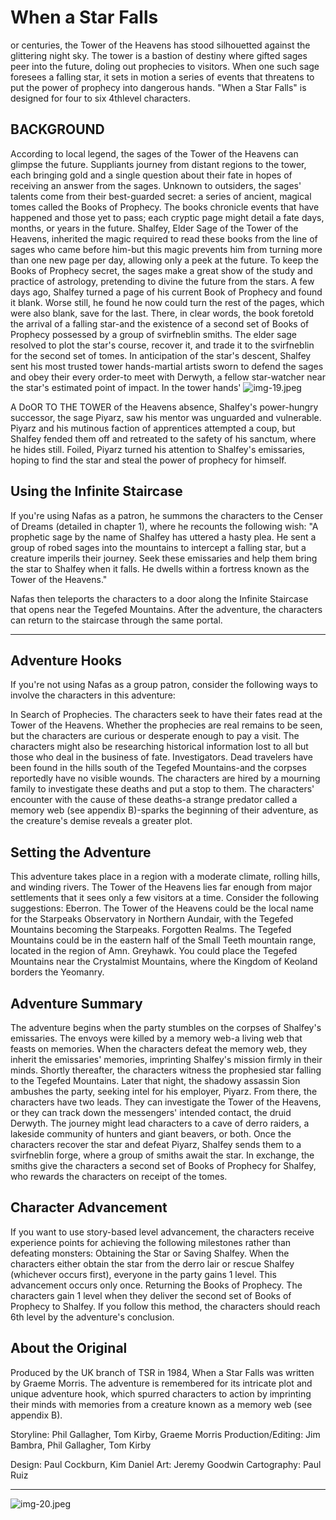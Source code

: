 # When a Star Falls

or centuries, the Tower of the Heavens has stood silhouetted against the glittering night sky. The tower is a bastion of destiny where gifted sages peer into the future, doling out prophecies to visitors. When one such sage foresees a falling star, it sets in motion a series of events that threatens to put the power of prophecy into dangerous hands.
"When a Star Falls" is designed for four to six 4thlevel characters.

## BACKGROUND

According to local legend, the sages of the Tower of the Heavens can glimpse the future. Suppliants journey from distant regions to the tower, each bringing gold and a single question about their fate in hopes of receiving an answer from the sages.
Unknown to outsiders, the sages' talents come from their best-guarded secret: a series of ancient, magical tomes called the Books of Prophecy. The books chronicle events that have happened and those yet to pass; each cryptic page might detail a fate days, months, or years in the future. Shalfey, Elder Sage of the Tower of the Heavens, inherited the magic required to read these books from the line of sages who came before him-but this magic prevents him from turning more than one new page per day, allowing only a peek at the future. To keep the Books of Prophecy secret, the sages make a great show of the study and practice of astrology, pretending to divine the future from the stars.
A few days ago, Shalfey turned a page of his current Book of Prophecy and found it blank. Worse still, he found he now could turn the rest of the pages, which were also blank, save for the last. There, in clear words, the book foretold the arrival of a falling star-and the existence of a second set of Books of Prophecy possessed by a group of svirfneblin smiths. The elder sage resolved to plot the star's course, recover it, and trade it to the svirfneblin for the second set of tomes.
In anticipation of the star's descent, Shalfey sent his most trusted tower hands-martial artists sworn to defend the sages and obey their every order-to meet with Derwyth, a fellow star-watcher near the star's estimated point of impact. In the tower hands'
![img-19.jpeg](Quests%20from%20the%20Infinite%20Staircase_img-19.jpeg)

A DoOR TO THE TOWER
of the Heavens
absence, Shalfey's power-hungry successor, the sage Piyarz, saw his mentor was unguarded and vulnerable. Piyarz and his mutinous faction of apprentices attempted a coup, but Shalfey fended them off and retreated to the safety of his sanctum, where he hides still. Foiled, Piyarz turned his attention to Shalfey's emissaries, hoping to find the star and steal the power of prophecy for himself.

## Using the Infinite Staircase

If you're using Nafas as a patron, he summons the characters to the Censer of Dreams (detailed in chapter 1), where he recounts the following wish:
"A prophetic sage by the name of Shalfey has uttered a hasty plea. He sent a group of robed sages into the mountains to intercept a falling star, but a creature imperils their journey. Seek these emissaries and help them bring the star to Shalfey when it falls. He dwells within a fortress known as the Tower of the Heavens."

Nafas then teleports the characters to a door along the Infinite Staircase that opens near the Tegefed Mountains. After the adventure, the characters can return to the staircase through the same portal.

---

## Adventure Hooks

If you're not using Nafas as a group patron, consider the following ways to involve the characters in this adventure:

In Search of Prophecies. The characters seek to have their fates read at the Tower of the Heavens. Whether the prophecies are real remains to be seen, but the characters are curious or desperate enough to pay a visit. The characters might also be researching historical information lost to all but those who deal in the business of fate.
Investigators. Dead travelers have been found in the hills south of the Tegefed Mountains-and the corpses reportedly have no visible wounds. The characters are hired by a mourning family to investigate these deaths and put a stop to them. The characters' encounter with the cause of these deaths-a strange predator called a memory web (see appendix B)-sparks the beginning of their adventure, as the creature's demise reveals a greater plot.

## Setting the Adventure

This adventure takes place in a region with a moderate climate, rolling hills, and winding rivers. The Tower of the Heavens lies far enough from major settlements that it sees only a few visitors at a time. Consider the following suggestions:
Eberron. The Tower of the Heavens could be the local name for the Starpeaks Observatory in Northern Aundair, with the Tegefed Mountains becoming the Starpeaks.
Forgotten Realms. The Tegefed Mountains could be in the eastern half of the Small Teeth mountain range, located in the region of Amn.
Greyhawk. You could place the Tegefed Mountains near the Crystalmist Mountains, where the Kingdom of Keoland borders the Yeomanry.

## Adventure Summary

The adventure begins when the party stumbles on the corpses of Shalfey's emissaries. The envoys were killed by a memory web-a living web that feasts on memories. When the characters defeat the memory web, they inherit the emissaries' memories, imprinting Shalfey's mission firmly in their minds. Shortly thereafter, the characters witness the prophesied star falling to the Tegefed Mountains. Later that night, the shadowy assassin Sion ambushes the party, seeking intel for his employer, Piyarz.
From there, the characters have two leads. They can investigate the Tower of the Heavens, or they can track down the messengers' intended contact, the druid Derwyth. The journey might lead characters to a cave of derro raiders, a lakeside community of hunters and giant beavers, or both.
Once the characters recover the star and defeat Piyarz, Shalfey sends them to a svirfneblin forge, where a group of smiths await the star. In exchange, the smiths give the characters a second set of Books of Prophecy for Shalfey, who rewards the characters on receipt of the tomes.

## Character Advancement

If you want to use story-based level advancement, the characters receive experience points for achieving the following milestones rather than defeating monsters:
Obtaining the Star or Saving Shalfey. When the characters either obtain the star from the derro lair or rescue Shalfey (whichever occurs first), everyone in the party gains 1 level. This advancement occurs only once.
Returning the Books of Prophecy. The characters gain 1 level when they deliver the second set of Books of Prophecy to Shalfey.
If you follow this method, the characters should reach 6th level by the adventure's conclusion.

## About the Original

Produced by the UK branch of TSR in 1984, When a Star Falls was written by Graeme Morris. The adventure is remembered for its intricate plot and unique adventure hook, which spurred characters to action by imprinting their minds with memories from a creature known as a memory web (see appendix B).

Storyline: Phil Gallagher, Tom Kirby, Graeme Morris
Production/Editing: Jim Bambra, Phil Gallagher, Tom Kirby

Design: Paul Cockburn, Kim Daniel Art: Jeremy Goodwin
Cartography: Paul Ruiz

---

![img-20.jpeg](Quests%20from%20the%20Infinite%20Staircase_img-20.jpeg)